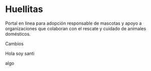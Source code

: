 # Huellitas

Portal en línea para adopción responsable de mascotas y apoyo a organizaciones que colaboran con el rescate y cuidado de animales domésticos.

Cambios

Hola soy santi

algo